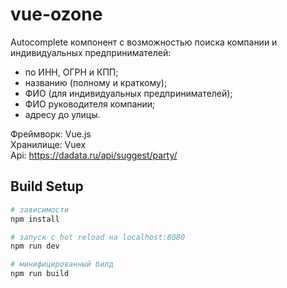 # vue-ozone

Autocomplete компонент с возможностью поиска компании и индивидуальных предпринимателей:

- по ИНН, ОГРН и КПП;
- названию (полному и краткому);
- ФИО (для индивидуальных предпринимателей);
- ФИО руководителя компании;
- адресу до улицы.

Фреймворк: Vue.js  
Хранилище: Vuex  
Api: https://dadata.ru/api/suggest/party/


## Build Setup

``` bash
# зависимости
npm install

# запуск с hot reload на localhost:8080
npm run dev

# минифицированный билд
npm run build
```
